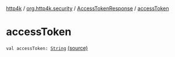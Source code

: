 [http4k](../../index.md) / [org.http4k.security](../index.md) / [AccessTokenResponse](index.md) / [accessToken](./access-token.md)

# accessToken

`val accessToken: `[`String`](https://kotlinlang.org/api/latest/jvm/stdlib/kotlin/-string/index.html) [(source)](https://github.com/http4k/http4k/blob/master/http4k-security-oauth/src/main/kotlin/org/http4k/security/AccessToken.kt#L13)